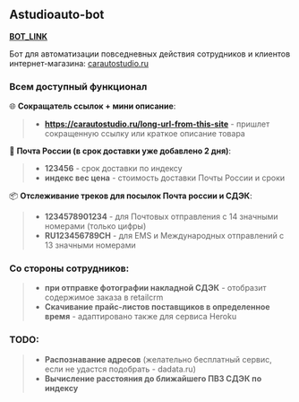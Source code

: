 ## Astudioauto-bot

**[BOT_LINK](https://t.me/astudio_work_bot)**

Бот для автоматизации повседневных действия сотрудников и клиентов интернет-магазина: 
[carautostudio.ru](https://carautostudio.ru)

### Всем доступный функционал

🌐 **Сокращатель ссылок + мини описание**:
> - **https://carautostudio.ru/long-url-from-this-site** - пришлет сокращенную ссылку или краткое описание товара

📮 **Почта России (в срок доставки уже добавлено 2 дня)**:
> - **123456** - срок доставки по индексу
> - **индекс вес цена** - стоимость доставки Почты России и сроки

📦 **Отслеживание треков для посылок Почта россии и СДЭК**:
> - **1234578901234** - для Почтовых отправления с 14 значными номерами (только цифры)
> - **RU123456789CH** - для EMS и Международных отправлений c 13 значными номерами



### Со стороны сотрудников:

> - **при отправке фотографии накладной СДЭК** - отобразит содержимое заказа в retailcrm
> - **Скачивание прайс-листов поставщиков в определенное время** - адаптировано также для сервиса Heroku



### TODO:

> - **Распознавание адресов** (желательно бесплатный сервис, если не удастся подобрать - dadata.ru)
> - **Вычисление расстояния до ближайшего ПВЗ СДЭК по индексу**
